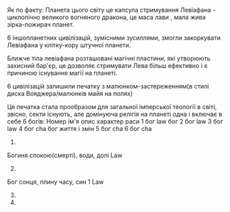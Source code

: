 Як по факту:
Планета цього світу це капсула стримування Левіафана - циклопічно великого вогняного дракона, це маса лави , мала жива зірка-пожирач планет.

6 іншопланетних цивілізацій, зумісними зусиллями, змогли закоркувати Левіафана у клітку-кору штучної планети.

Ближче тіла левіафана розташовані магічні пластини, які утворюють захисний бар'єр, це дозволяє стримувати Лева більш ефективно і є причиною існування магії на планеті.

6 цивілізацій залишили печатку з малюнком-застереженням(в стилі диска Вояджера/малюнків майя на полях)

Ця печатка стала прообразом для загальної імперської теології в світі, звісно, секти існують, але домінуюча релігія на планеті одна і включає в себе 6 богів:
Номер ім'я опис характер раси
1 бог law бог
2 бог law
3 бог law
4 бог cha бог життя і змін
5 бог cha
6 бог cha

1)
Богиня спокою(смерті), води, долі
Law 

2)
Бог сонця, плину часу, син 1
Law

3)

4)